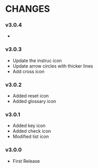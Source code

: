 # CHANGES

### v3.0.4
- 

### v3.0.3
- Update the instruc icon
- Update arrow circles with thicker lines
- Add cross icon

### v3.0.2
- Added reset icon
- Added glossary icon

### v3.0.1
- Added key icon
- Added check icon
- Modified list icon

### v3.0.0
- First Release
